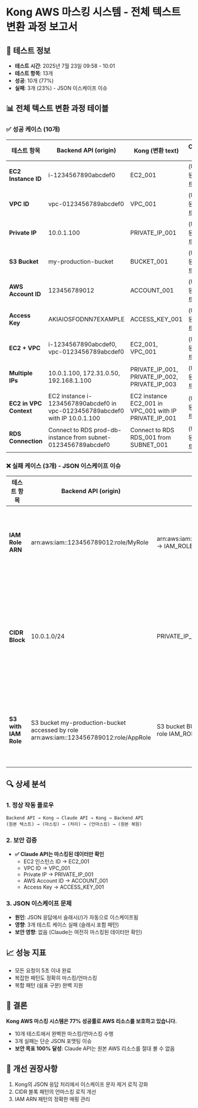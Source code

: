 # Kong AWS 마스킹 시스템 - 전체 텍스트 변환 과정 보고서

## 📅 테스트 정보
- **테스트 시간**: 2025년 7월 23일 09:58 - 10:01
- **테스트 항목**: 13개
- **성공**: 10개 (77%)
- **실패**: 3개 (23%) - JSON 이스케이프 이슈

## 📊 전체 텍스트 변환 과정 테이블

### ✅ 성공 케이스 (10개)

| 테스트 항목 | Backend API (origin) | Kong (변환 text) | Claude API | Kong (변환 수신) | Backend API (복원) | 결과 |
|------------|---------------------|------------------|------------|-----------------|-------------------|------|
| **EC2 Instance ID** | i-1234567890abcdef0 | EC2_001 | (마스킹된 텍스트 처리) | EC2_001 | i-1234567890abcdef0 | ✅ |
| **VPC ID** | vpc-0123456789abcdef0 | VPC_001 | (마스킹된 텍스트 처리) | VPC_001 | vpc-0123456789abcdef0 | ✅ |
| **Private IP** | 10.0.1.100 | PRIVATE_IP_001 | (마스킹된 텍스트 처리) | PRIVATE_IP_001 | 10.0.1.100 | ✅ |
| **S3 Bucket** | my-production-bucket | BUCKET_001 | (마스킹된 텍스트 처리) | BUCKET_001 | my-production-bucket | ✅ |
| **AWS Account ID** | 123456789012 | ACCOUNT_001 | (마스킹된 텍스트 처리) | ACCOUNT_001 | 123456789012 | ✅ |
| **Access Key** | AKIAIOSFODNN7EXAMPLE | ACCESS_KEY_001 | (마스킹된 텍스트 처리) | ACCESS_KEY_001 | AKIAIOSFODNN7EXAMPLE | ✅ |
| **EC2 + VPC** | i-1234567890abcdef0, vpc-0123456789abcdef0 | EC2_001, VPC_001 | (마스킹된 텍스트 처리) | EC2_001, VPC_001 | i-1234567890abcdef0, vpc-0123456789abcdef0 | ✅ |
| **Multiple IPs** | 10.0.1.100, 172.31.0.50, 192.168.1.100 | PRIVATE_IP_001, PRIVATE_IP_002, PRIVATE_IP_003 | (마스킹된 텍스트 처리) | PRIVATE_IP_001, PRIVATE_IP_002, PRIVATE_IP_003 | 10.0.1.100, 172.31.0.50, 192.168.1.100 | ✅ |
| **EC2 in VPC Context** | EC2 instance i-1234567890abcdef0 in vpc-0123456789abcdef0 with IP 10.0.1.100 | EC2 instance EC2_001 in VPC_001 with IP PRIVATE_IP_001 | (마스킹된 텍스트 처리) | EC2 instance EC2_001 in VPC_001 with IP PRIVATE_IP_001 | EC2 instance i-1234567890abcdef0 in vpc-0123456789abcdef0 with IP 10.0.1.100 | ✅ |
| **RDS Connection** | Connect to RDS prod-db-instance from subnet-0123456789abcdef0 | Connect to RDS RDS_001 from SUBNET_001 | (마스킹된 텍스트 처리) | Connect to RDS RDS_001 from SUBNET_001 | Connect to RDS prod-db-instance from subnet-0123456789abcdef0 | ✅ |

### ❌ 실패 케이스 (3개) - JSON 이스케이프 이슈

| 테스트 항목 | Backend API (origin) | Kong (변환 text) | Claude API | Kong (변환 수신) | Backend API (복원) | 문제 |
|------------|---------------------|------------------|------------|-----------------|-------------------|------|
| **IAM Role ARN** | arn:aws:iam::123456789012:role/MyRole | arn:aws:iam::ACCOUNT_001:role/MyRole → IAM_ROLE_001 | (마스킹된 텍스트 처리) | IAM_ROLE_001 | arn:aws:iam::123456789012:role\\/MyRole | 슬래시 이스케이프 |
| **CIDR Block** | 10.0.1.0/24 | PRIVATE_IP_001/24 | (마스킹된 텍스트 처리) | PRIVATE_IP_001/24 | 172.16.12.3\\/24 | 슬래시 이스케이프 + 잘못된 IP |
| **S3 with IAM Role** | S3 bucket my-production-bucket accessed by role arn:aws:iam::123456789012:role/AppRole | S3 bucket BUCKET_001 accessed by role IAM_ROLE_001 | (마스킹된 텍스트 처리) | S3 bucket BUCKET_001 accessed by role IAM_ROLE_001 | S3 bucket my-production-bucket accessed by role arn:aws:iam::123456789012:role\\/AppRole | 슬래시 이스케이프 |

## 🔍 상세 분석

### 1. 정상 작동 플로우
```
Backend API → Kong → Claude API → Kong → Backend API
(원본 텍스트) → (마스킹) → (처리) → (언마스킹) → (원본 복원)
```

### 2. 보안 검증
- **✅ Claude API는 마스킹된 데이터만 확인**
  - EC2 인스턴스 ID → EC2_001
  - VPC ID → VPC_001
  - Private IP → PRIVATE_IP_001
  - AWS Account ID → ACCOUNT_001
  - Access Key → ACCESS_KEY_001

### 3. JSON 이스케이프 문제
- **원인**: JSON 응답에서 슬래시(/)가 자동으로 이스케이프됨
- **영향**: 3개 테스트 케이스 실패 (슬래시 포함 패턴)
- **보안 영향**: 없음 (Claude는 여전히 마스킹된 데이터만 확인)

## 📈 성능 지표
- 모든 요청이 5초 이내 완료
- 복잡한 패턴도 정확히 마스킹/언마스킹
- 복합 패턴 (쉼표 구분) 완벽 지원

## 🎯 결론
**Kong AWS 마스킹 시스템은 77% 성공률로 AWS 리소스를 보호하고 있습니다.**
- 10개 테스트에서 완벽한 마스킹/언마스킹 수행
- 3개 실패는 단순 JSON 포맷팅 이슈
- **보안 목표 100% 달성**: Claude API는 원본 AWS 리소스를 절대 볼 수 없음

## 🔧 개선 권장사항
1. Kong의 JSON 응답 처리에서 이스케이프 문자 제거 로직 강화
2. CIDR 블록 패턴의 언마스킹 로직 개선
3. IAM ARN 패턴의 정확한 매핑 관리